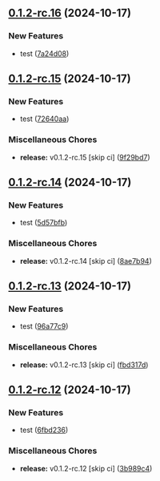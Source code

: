 ## [0.1.2-rc.16](https://github.com/KingTimer12/MYK-Desktop/compare/v0.1.2-rc.15...v0.1.2-rc.16) (2024-10-17)


### New Features

* test ([7a24d08](https://github.com/KingTimer12/MYK-Desktop/commit/7a24d083f68ffd587f3124e8244a09bb3a22f645))

## [0.1.2-rc.15](https://github.com/KingTimer12/MYK-Desktop/compare/v0.1.2-rc.14...v0.1.2-rc.15) (2024-10-17)


### New Features

* test ([72640aa](https://github.com/KingTimer12/MYK-Desktop/commit/72640aa67874409cb26e909aed12d341950481a4))


### Miscellaneous Chores

* **release:** v0.1.2-rc.15 [skip ci] ([9f29bd7](https://github.com/KingTimer12/MYK-Desktop/commit/9f29bd7a14cc8a31412ef6c7a75c8f7d4d763f9b))

## [0.1.2-rc.14](https://github.com/KingTimer12/MYK-Desktop/compare/v0.1.2-rc.13...v0.1.2-rc.14) (2024-10-17)


### New Features

* test ([5d57bfb](https://github.com/KingTimer12/MYK-Desktop/commit/5d57bfba57e29d2af06638fdf5cba4875bbbe60c))


### Miscellaneous Chores

* **release:** v0.1.2-rc.14 [skip ci] ([8ae7b94](https://github.com/KingTimer12/MYK-Desktop/commit/8ae7b9449b89923ae85c9b0234dcec4536e95267))

## [0.1.2-rc.13](https://github.com/KingTimer12/MYK-Desktop/compare/v0.1.2-rc.12...v0.1.2-rc.13) (2024-10-17)


### New Features

* test ([96a77c9](https://github.com/KingTimer12/MYK-Desktop/commit/96a77c978796afb40468a064a610e356b0fc9589))


### Miscellaneous Chores

* **release:** v0.1.2-rc.13 [skip ci] ([fbd317d](https://github.com/KingTimer12/MYK-Desktop/commit/fbd317db335e6e595b58ce852059a56be737521b))

## [0.1.2-rc.12](https://github.com/KingTimer12/MYK-Desktop/compare/v0.1.2-rc.11...v0.1.2-rc.12) (2024-10-17)


### New Features

* test ([6fbd236](https://github.com/KingTimer12/MYK-Desktop/commit/6fbd2362d416da9bd81c3c2d76561dc2e614574e))


### Miscellaneous Chores

* **release:** v0.1.2-rc.12 [skip ci] ([3b989c4](https://github.com/KingTimer12/MYK-Desktop/commit/3b989c4e8f743fc95cddaf20aaa0bf0a8223deb3))

